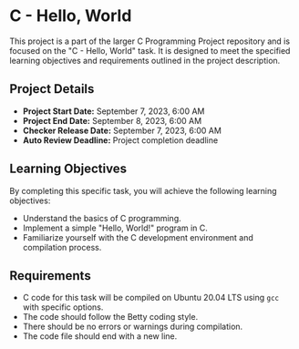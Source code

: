 # C - Hello, World

This project is a part of the larger C Programming Project repository and is focused on the "C - Hello, World" task. It is designed to meet the specified learning objectives and requirements outlined in the project description.

## Project Details

- **Project Start Date:** September 7, 2023, 6:00 AM
- **Project End Date:** September 8, 2023, 6:00 AM
- **Checker Release Date:** September 7, 2023, 6:00 AM
- **Auto Review Deadline:** Project completion deadline

## Learning Objectives

By completing this specific task, you will achieve the following learning objectives:

- Understand the basics of C programming.
- Implement a simple "Hello, World!" program in C.
- Familiarize yourself with the C development environment and compilation process.

## Requirements

- C code for this task will be compiled on Ubuntu 20.04 LTS using `gcc` with specific options.
- The code should follow the Betty coding style.
- There should be no errors or warnings during compilation.
- The code file should end with a new line.
